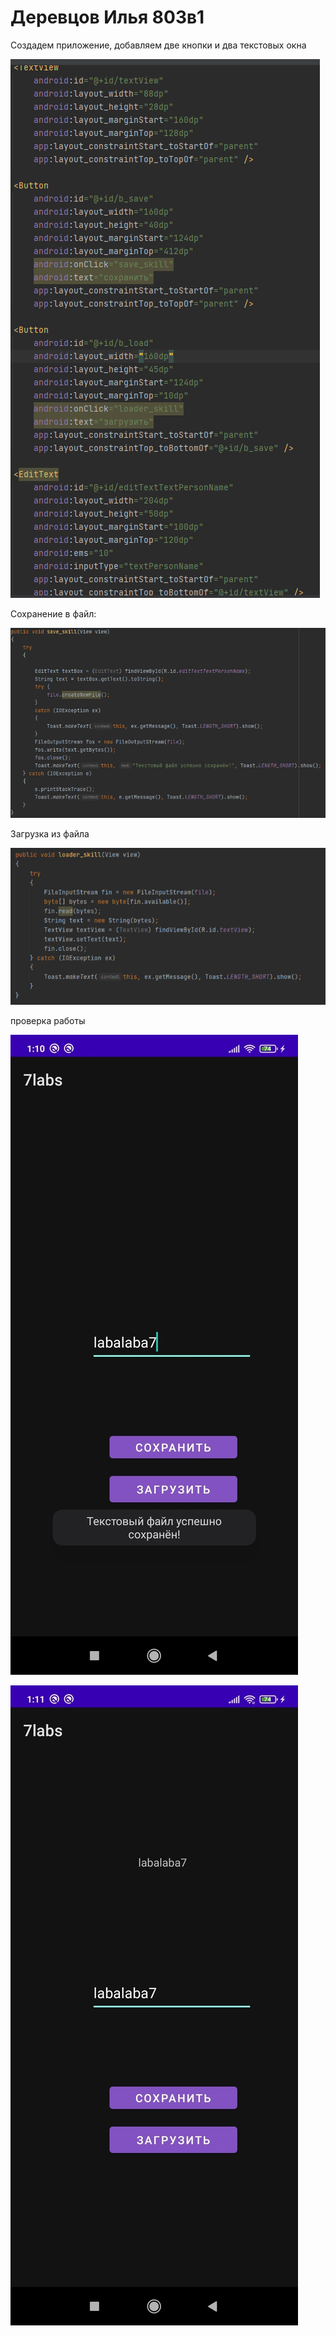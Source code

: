 # Деревцов Илья 803в1

Создадем приложение, добавляем две кнопки и два текстовых окна

<img src="1.PNG"></img>
        
Сохранение в файл:

<img src="2.png"></img>  

Загрузка из файла

<img src="3.png"></img>  
    
проверка работы

<img src="5.jpg"></img>  

<img src="4.jpg"></img>  
